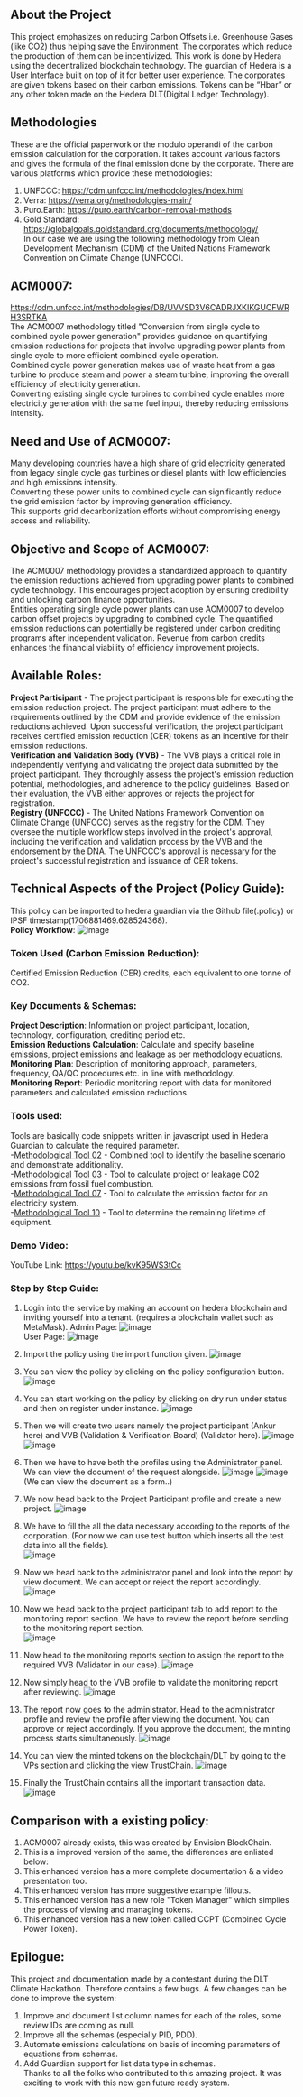 ## About the Project
This project emphasizes on reducing Carbon Offsets i.e. Greenhouse Gases (like CO2) thus helping save the Environment. The corporates which reduce the production of them can be incentivized. This work is done by Hedera using the decentralized blockchain technology. The guardian of Hedera is a User Interface built on top of it for better user experience. The corporates are given tokens based on their carbon emissions. Tokens can be “Hbar” or any other token made on the Hedera DLT(Digital Ledger Technology).
## Methodologies
These are the official paperwork or the modulo operandi of the carbon emission calculation for the corporation. It takes account various factors and gives the formula of the final emission done by the corporate.
There are various platforms which provide these methodologies:
1)	UNFCCC: https://cdm.unfccc.int/methodologies/index.html
2)	Verra: https://verra.org/methodologies-main/
3)	Puro.Earth: https://puro.earth/carbon-removal-methods
4)	Gold Standard: https://globalgoals.goldstandard.org/documents/methodology/ \
In our case we are using the following methodology from Clean Development Mechanism (CDM) of the United Nations Framework Convention on Climate Change (UNFCCC).
## ACM0007:
https://cdm.unfccc.int/methodologies/DB/UVVSD3V6CADRJXKIKGUCFWRH3SRTKA \
The ACM0007 methodology titled "Conversion from single cycle to combined cycle power generation" provides guidance on quantifying emission reductions for projects that involve upgrading power plants from single cycle to more efficient combined cycle operation. \
Combined cycle power generation makes use of waste heat from a gas turbine to produce steam and power a steam turbine, improving the overall efficiency of electricity generation. \
Converting existing single cycle turbines to combined cycle enables more electricity generation with the same fuel input, thereby reducing emissions intensity.
## Need and Use of ACM0007:
Many developing countries have a high share of grid electricity generated from legacy single cycle gas turbines or diesel plants with low efficiencies and high emissions intensity. \
Converting these power units to combined cycle can significantly reduce the grid emission factor by improving generation efficiency. \
This supports grid decarbonization efforts without compromising energy access and reliability.
## Objective and Scope of ACM0007:
The ACM0007 methodology provides a standardized approach to quantify the emission reductions achieved from upgrading power plants to combined cycle technology.
This encourages project adoption by ensuring credibility and unlocking carbon finance opportunities. \
Entities operating single cycle power plants can use ACM0007 to develop carbon offset projects by upgrading to combined cycle. The quantified emission reductions can potentially be registered under carbon crediting programs after independent validation. Revenue from carbon credits enhances the financial viability of efficiency improvement projects. 
## Available Roles:
**Project Participant** - The project participant is responsible for executing the emission reduction project. The project participant must adhere to the requirements outlined by the CDM and provide evidence of the emission reductions achieved. Upon successful verification, the project participant receives certified emission reduction (CER) tokens as an incentive for their emission reductions. \
**Verification and Validation Body (VVB)** - The VVB plays a critical role in independently verifying and validating the project data submitted by the project participant. They thoroughly assess the project's emission reduction potential, methodologies, and adherence to the policy guidelines. Based on their evaluation, the VVB either approves or rejects the project for registration. \
**Registry (UNFCCC)** - The United Nations Framework Convention on Climate Change (UNFCCC) serves as the registry for the CDM. They oversee the multiple workflow steps involved in the project's approval, including the verification and validation process by the VVB and the endorsement by the DNA. The UNFCCC's approval is necessary for the project's successful registration and issuance of CER tokens.
## Technical Aspects of the Project (Policy Guide):
This policy can be imported to hedera guardian via the Github file(.policy) or IPSF timestamp(1706881469.628524368). \
**Policy Workflow**:
![image](https://github.com/ankurgupta007/guardian/assets/98680735/ae68213a-d1a3-4b78-848b-1b69b0e215ec)

### Token Used (Carbon Emission Reduction):
Certified Emission Reduction (CER) credits, each equivalent to one tonne of CO2.
### Key Documents & Schemas:
**Project Description**: Information on project participant, location, technology, configuration, crediting period etc. \
**Emission Reductions Calculation**: Calculate and specify baseline emissions, project emissions and leakage as per methodology equations. \
**Monitoring Plan**: Description of monitoring approach, parameters, frequency, QA/QC procedures etc. in line with methodology. \
**Monitoring Report**: Periodic monitoring report with data for monitored parameters and calculated emission reductions.
### Tools used:
Tools are basically code snippets written in javascript used in Hedera Guardian to calculate the required parameter. \
-[Methodological Tool 02](https://github.com/hashgraph/guardian/blob/main/Methodology%20Library/CDM/Tools/Tool%2002/readme.md) - Combined tool to identify the baseline scenario and demonstrate additionality. \
-[Methodological Tool 03](https://github.com/hashgraph/guardian/blob/main/Methodology%20Library/CDM/Tools/Tool%2003/readme.md) - Tool to calculate project or leakage CO2 emissions from fossil fuel combustion. \
-[Methodological Tool 07](https://github.com/hashgraph/guardian/blob/main/Methodology%20Library/CDM/Tools/Tool%2007/readme.md) - Tool to calculate the emission factor for an electricity system. \
-[Methodological Tool 10](https://github.com/hashgraph/guardian/blob/main/Methodology%20Library/CDM/Tools/Tool%2010/readme.md) - Tool to determine the remaining lifetime of equipment.
### Demo Video:
YouTube Link: https://youtu.be/kvK95WS3tCc 
### Step by Step Guide:
1)	Login into the service by making an account on hedera blockchain and inviting yourself into a tenant. (requires a blockchain wallet such as MetaMask). 
Admin Page:
![image](https://github.com/ankurgupta007/guardian/assets/98680735/925c07e4-7aed-4cfc-b607-7fe7039944e6) \
User Page:
![image](https://github.com/ankurgupta007/guardian/assets/98680735/d219a30a-ffa1-4dfc-9122-efc8d43d44c1)

2) Import the policy using the import function given. 
![image](https://github.com/ankurgupta007/guardian/assets/98680735/9036a304-e259-40fe-894e-87f1a31e18d8)

3) You can view the policy by clicking on the policy configuration button. 
![image](https://github.com/ankurgupta007/guardian/assets/98680735/825d721a-d3a0-4438-948c-04df6c9a5219)
 
4) You can start working on the policy by clicking on dry run under status and then on register under instance. 
![image](https://github.com/ankurgupta007/guardian/assets/98680735/9d6612d7-a908-4e0e-9d00-bc0152a5e0d6)
 
5) Then we will create two users namely the project participant (Ankur here) and VVB (Validation & Verification Board) (Validator here). 
![image](https://github.com/ankurgupta007/guardian/assets/98680735/a340c60b-1c31-4025-a360-2297d082fbe5)
![image](https://github.com/ankurgupta007/guardian/assets/98680735/99844ab5-1fd9-48e8-b388-8923978df749)
 
6) Then we have to have both the profiles using the Administrator panel. We can view the document of the request alongside.
![image](https://github.com/ankurgupta007/guardian/assets/98680735/d2b113f7-7208-4141-a30d-44c525ca2ba1)
![image](https://github.com/ankurgupta007/guardian/assets/98680735/5a6697aa-62f6-439f-9f6f-873564282f82) \
(We can view the document as a form..) 

7) We now head back to the Project Participant profile and create a new project. 
![image](https://github.com/ankurgupta007/guardian/assets/98680735/897a2a39-7f37-4f65-ac21-c691ae129f26)

8) We have to fill the all the data necessary according to the reports of the corporation. (For now we can use test button which inserts all the test data into all the fields). \
![image](https://github.com/ankurgupta007/guardian/assets/98680735/b1c8dd2e-35be-41c4-beb4-93b5affcfeaf)
 
9) Now we head back to the administrator panel and look into the report by view document. We can accept or reject the report accordingly. 
![image](https://github.com/ankurgupta007/guardian/assets/98680735/091560fb-b63f-4d39-9c07-063545d1fbeb)
 
10) Now we head back to the project participant tab to add report to the monitoring report section. We have to review the report before sending to the monitoring report section. \
![image](https://github.com/ankurgupta007/guardian/assets/98680735/64e1ffc1-5244-44ac-b4bb-1bccd3f24135)
 
11) Now head to the monitoring reports section to assign the report to the required VVB (Validator in our case). 
![image](https://github.com/ankurgupta007/guardian/assets/98680735/0b5f5cf1-354f-4814-8ab7-b4cd77daf44b)
 
12) Now simply head to the VVB profile to validate the monitoring report after reviewing. 
![image](https://github.com/ankurgupta007/guardian/assets/98680735/279efd02-3858-42be-86b0-0cfaa6c03577)
 
13) The report now goes to the administrator. Head to the administrator profile and review the profile after viewing the document. You can approve or reject accordingly. If you approve the document, the minting process starts simultaneously. 
![image](https://github.com/ankurgupta007/guardian/assets/98680735/9ef7bf21-2cbc-48bb-8600-e7fe01a8eafe)
 
14) You can view the minted tokens on the blockchain/DLT by going to the VPs section and clicking the view TrustChain.
![image](https://github.com/ankurgupta007/guardian/assets/98680735/acd6c894-8ae5-4361-9ab4-d54c593de927)
 
15) Finally the TrustChain contains all the important transaction data.
![image](https://github.com/ankurgupta007/guardian/assets/98680735/68322998-b1ef-4608-83e9-cad62a860402)

## Comparison with a existing policy:
1) ACM0007 already exists, this was created by Envision BlockChain.
2) This is a improved version of the same, the differences are enlisted below:
3) This enhanced version has a more complete documentation & a video presentation too.
4) This enhanced version has more suggestive example fillouts.
5) This enhanced version has a new role "Token Manager" which simplies the process of viewing and managing tokens.
6) This enhanced version has a new token called CCPT (Combined Cycle Power Token).
 
## Epilogue:
This project and documentation made by a contestant during the DLT Climate Hackathon. Therefore contains a few bugs. A few changes can be done to improve the system: 
1) Improve and document list column names for each of the roles, some review IDs are coming as null. 
2) Improve all the schemas (especially PID, PDD). 
3) Automate emissions calculations on basis of incoming parameters of equations from schemas. 
4) Add Guardian support for list data type in schemas. \
Thanks to all the folks who contributed to this amazing project. It was exciting to work with this new gen future ready system.


